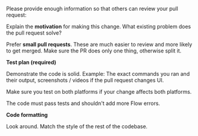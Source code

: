 Please provide enough information so that others can review your pull request:

Explain the **motivation** for making this change. What existing problem does the pull request solve?

Prefer **small pull requests**. These are much easier to review and more likely to get merged. Make sure the PR does only one thing, otherwise split it.

**Test plan (required)**

Demonstrate the code is solid. Example: The exact commands you ran and their output, screenshots / videos if the pull request changes UI.

Make sure you test on both platforms if your change affects both platforms.

The code must pass tests and shouldn't add more Flow errors.

**Code formatting**

Look around. Match the style of the rest of the codebase.

